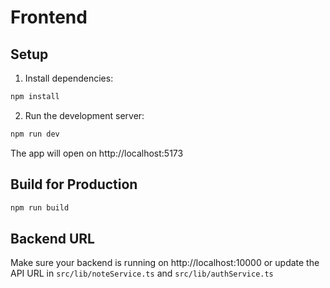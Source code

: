 # Frontend

## Setup

1. Install dependencies:
```bash
npm install
```

2. Run the development server:
```bash
npm run dev
```

The app will open on http://localhost:5173

## Build for Production

```bash
npm run build
```

## Backend URL

Make sure your backend is running on http://localhost:10000 or update the API URL in `src/lib/noteService.ts` and `src/lib/authService.ts`
